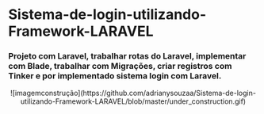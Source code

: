 # Sistema-de-login-utilizando-Framework-LARAVEL


### Projeto com Laravel, trabalhar rotas do Laravel, implementar com Blade, trabalhar com Migrações, criar registros com Tinker e por implementado sistema login com Laravel.


<p align="center">
   ![imagemconstrução](https://github.com/adrianysouzaa/Sistema-de-login-utilizando-Framework-LARAVEL/blob/master/under_construction.gif)

</p>
